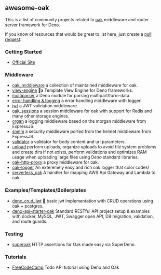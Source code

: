 ## awesome-oak

This is a list of community projects related to [oak](https://oakserver.github.io/oak/) middleware and router server framework for Deno.

If you know of resources that would be great to list here, just create a [pull request](https://github.com/oakserver/awesome-oak/pulls).

### Getting Started

- [Official Site](https://oakserver.github.io/oak/)

### Middleware

- [oak_middleware](https://oakserver.github.io/middleware/) a collection of maintained middleware for oak.
- [view-engine](https://github.com/deligenius/view-engine) 🚀a Template View Engine for Deno frameworks.
- [multiparser](https://github.com/deligenius/multiparser) a Deno module for parsing multipart/form-data.
- [error handling & logging](https://github.com/halvardssm/oak-middleware-error-logger) a error handling middleware with logger.
- [jwt](https://github.com/halvardssm/oak-middleware-jwt) a JWT validation middleware.
- [oak_sessions](https://github.com/jcs224/oak_sessions) a session middleware for oak with support for Redis and many other storage engines.
- [organ](https://github.com/denjucks/organ) a logging middleware based on the morgan middleware from ExpressJS.
- [snelm](https://github.com/denjucks/snelm) a security middleware ported from the helmet middleware from ExpressJS.
- [validator](https://github.com/halvardssm/oak-middleware-validator) a validator for body content and url parameters.
- [upload](https://github.com/hviana/Upload-middleware-for-Oak-Deno-framework) perform uploads, organize uploads to avoid file system problems and create dirs if not exists, perform validations and optimizes RAM usage when uploading large files using Deno standard libraries.
- [oak-http-proxy](https://github.com/asos-craigmorten/oak-http-proxy) a proxy middleware for oak.
- [oak-logger](https://deno.land/x/oak_logger) An exteremely easy  and rich oak logger that color codes! 
- [serverless_oak](https://deno.land/x/serverless_oak) A handler for mapping AWS Api Gateway and Lambda to oak.

### Examples/Templates/Boilerplates

- [deno_crud_jwt](https://github.com/22mahmoud/deno_crud_jwt) 🦕 basic jwt implementation with CRUD operations using oak + postgres.
- [deno-api-starter-oak](https://github.com/asad-mlbd/deno-api-starter-oak) Standard RESTful API project setup & examples with docker, MySQL, JWT, Swagger open API, DB migration, validation, and route guards.

### Testing

- [superoak](https://github.com/asos-craigmorten/superoak) HTTP assertions for Oak made easy via SuperDeno.

### Tutorials

- [FreeCodeCamp](https://www.freecodecamp.org/news/create-a-todo-api-in-deno-written-by-a-guy-coming-from-node/) Todo API tutorial using Deno and Oak
